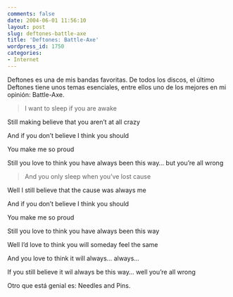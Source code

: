 ```yaml
---
comments: false
date: 2004-06-01 11:56:10
layout: post
slug: deftones-battle-axe
title: 'Deftones: Battle-Axe'
wordpress_id: 1750
categories:
- Internet
---
```


Deftones es una de mis bandas favoritas. De todos los discos, el último Deftones tiene unos temas esenciales, entre ellos uno de los mejores en mi opinión: Battle-Axe.





> I want to sleep if you are awake  

Still making believe that you aren’t at all crazy  

And if you don’t believe I think you should  

You make me so proud  

Still you love to think you have always been this way… but you’re all wrong
> 
> 


> 
> And you only sleep when you’ve lost cause  

Well I still believe that the cause was always me  

And if you don’t believe I think you should  

You make me so proud  

Still you love to think you have always been this way  

Well I’d love to think you will someday feel the same  

And you love to think it will always… always…  

If you still believe it wil always be this way… well you’re all wrong





Otro que está genial es: Needles and Pins.




 
